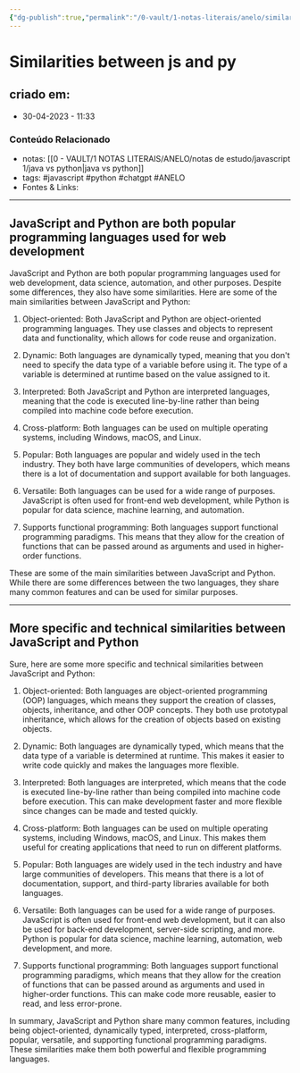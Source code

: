 ```yaml
---
{"dg-publish":true,"permalink":"/0-vault/1-notas-literais/anelo/similarities-between-js-and-py/","tags":["javascript","python","chatgpt","ANELO"],"dgHomeLink":true,"dgShowLocalGraph":true,"dgShowFileTree":true,"dgEnableSearch":true,"noteIcon":""}
---
```


# Similarities between js and py

## criado em: 
-  30-04-2023 - 11:33

### Conteúdo Relacionado
- notas: [[0 - VAULT/1 NOTAS LITERAIS/ANELO/notas de estudo/javascript 1/java vs python\|java vs python]]
- tags: #javascript #python #chatgpt #ANELO 
- Fontes & Links: 

---

## JavaScript and Python are both popular programming languages used for web development

JavaScript and Python are both popular programming languages used for web development, data science, automation, and other purposes. Despite some differences, they also have some similarities. Here are some of the main similarities between JavaScript and Python:

1.  Object-oriented: Both JavaScript and Python are object-oriented programming languages. They use classes and objects to represent data and functionality, which allows for code reuse and organization.
    
2.  Dynamic: Both languages are dynamically typed, meaning that you don't need to specify the data type of a variable before using it. The type of a variable is determined at runtime based on the value assigned to it.
    
3.  Interpreted: Both JavaScript and Python are interpreted languages, meaning that the code is executed line-by-line rather than being compiled into machine code before execution.
    
4.  Cross-platform: Both languages can be used on multiple operating systems, including Windows, macOS, and Linux.
    
5.  Popular: Both languages are popular and widely used in the tech industry. They both have large communities of developers, which means there is a lot of documentation and support available for both languages.
    
6.  Versatile: Both languages can be used for a wide range of purposes. JavaScript is often used for front-end web development, while Python is popular for data science, machine learning, and automation.
    
7.  Supports functional programming: Both languages support functional programming paradigms. This means that they allow for the creation of functions that can be passed around as arguments and used in higher-order functions.
    

These are some of the main similarities between JavaScript and Python. While there are some differences between the two languages, they share many common features and can be used for similar purposes.

---

## More specific and technical similarities between JavaScript and Python

Sure, here are some more specific and technical similarities between JavaScript and Python:

1.  Object-oriented: Both languages are object-oriented programming (OOP) languages, which means they support the creation of classes, objects, inheritance, and other OOP concepts. They both use prototypal inheritance, which allows for the creation of objects based on existing objects.
    
2.  Dynamic: Both languages are dynamically typed, which means that the data type of a variable is determined at runtime. This makes it easier to write code quickly and makes the languages more flexible.
    
3.  Interpreted: Both languages are interpreted, which means that the code is executed line-by-line rather than being compiled into machine code before execution. This can make development faster and more flexible since changes can be made and tested quickly.
    
4.  Cross-platform: Both languages can be used on multiple operating systems, including Windows, macOS, and Linux. This makes them useful for creating applications that need to run on different platforms.
    
5.  Popular: Both languages are widely used in the tech industry and have large communities of developers. This means that there is a lot of documentation, support, and third-party libraries available for both languages.
    
6.  Versatile: Both languages can be used for a wide range of purposes. JavaScript is often used for front-end web development, but it can also be used for back-end development, server-side scripting, and more. Python is popular for data science, machine learning, automation, web development, and more.
    
7.  Supports functional programming: Both languages support functional programming paradigms, which means that they allow for the creation of functions that can be passed around as arguments and used in higher-order functions. This can make code more reusable, easier to read, and less error-prone.
    

In summary, JavaScript and Python share many common features, including being object-oriented, dynamically typed, interpreted, cross-platform, popular, versatile, and supporting functional programming paradigms. These similarities make them both powerful and flexible programming languages.